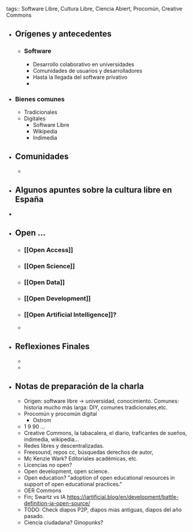 tags:: Software Libre, Cultura Libre, Ciencia Abiert, Procomún, Creative Commons

- ## Orígenes y antecedentes
	- ### Software
		- Desarrollo colaborativo en universidades
		- Comunidades de usuarios y desarrolladores
		- Hasta la llegada del software privativo
		-
- ### Bienes comunes
	- Tradicionales
	- Digitales
		- Software Libre
		- Wikipedia
		- Indimedia
- ## Comunidades
	-
- ## Algunos apuntes sobre la cultura libre en España
-
- ## Open ...
	- ### [[Open Access]]
	- ### [[Open Science]]
	- ### [[Open Data]]
	- ### [[Open Development]]
	- ### [[Open Artificial Intelligence]]?
	-
- ## Reflexiones Finales
	-
	-
- ## Notas de preparación de la charla
	- Origen: software libre -> universidad, conocimiento. Comunes: historia mucho más larga: DIY, comunes tradicionales,etc.
	- Procomún y procomún digital
		- Ostrom
	- 1 9 90 ...
	- Creative Commons, la tabacalera, el diario, traficantes de sueños, indimedia, wikipedia...
	- Redes libres y descentralizadas.
	- Freesound, repos cc, búsquedas derechos de autor,
	- Mc Kenzie Wark? Editoriales académicas, etc.
	- Licencias no open?
	- Open development, open science.
	- Open education? "adoption of open educational resources in support of open educational practices."
	- OER Commons
	- Fin; Swartz vs IA https://iartificial.blog/en/development/battle-definition-ia-open-source/
	- TODO: Check diapos P2P, diapos mias antiguas, diapos del año pasado.
	- Ciencia ciudadana? Ginopunks?